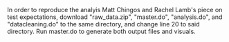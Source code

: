 In order to reproduce the analyis Matt Chingos and Rachel Lamb's piece on test expectations, download "raw_data.zip", "master.do", "analysis.do", and "datacleaning.do" to the same directory, and change line 20 to said directory. Run master.do to generate both output files and visuals.

